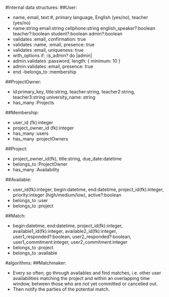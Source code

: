 #Internal data structures:
##User: 
- name, email, text #, primary language, English (yes/no), teacher (yes/no)
- name:string email:string cellphone:string english_speaker?:boolean teacher?:boolean student?:boolean admin?:boolean 
- validates :email, confirmation: true
- validates :name, :email, presence: true
- validates :email, uniqueness: true
-   with_options if: :is_admin? do |admin|
-    admin.validates :password, length: { minimum: 10 }
-    admin.validates :email, presence: true
-  end
-belongs_to :membership
  

##ProjectOwner:
- id:primary_key, title:string, teacher:string, teacher2:string, teacher3:string university_name: string
- has_many :Projects

##Membership:
- user_id (fk):integer
- project_owner_id (fk):integer
- has_many :users
- has_many :projectOwners

##Project: 
- project_owner_id(fk), title:string, due_date:datetime
- belongs_to :ProjectOwner
- has_many :Availability

##Available: 
- user_id(fk):integer,  begin:datetime, end:datetime, project_id(fk):integer, priority:integer (high/medium/low), active?:boolean 
- belongs_to :user
- belongs_to :project


##Match:
- begin:datetime, end:datetime, project_id(fk):integer, available1_id(fk):integer, available2_id(fk):integer, user1_responded?:boolean, user2_responded?:boolean, user1_commitment:integer, user2_commitment:integer
- belongs_to :project
- belongs_to :available


#algorithms:
##Matchmaker:
- Every so often, go through availables and find matches, i.e. other user availabilities matching the project and within an overlapping time window, between those who are not yet committed or cancelled out.
- Then notify the parties of the potential match.

